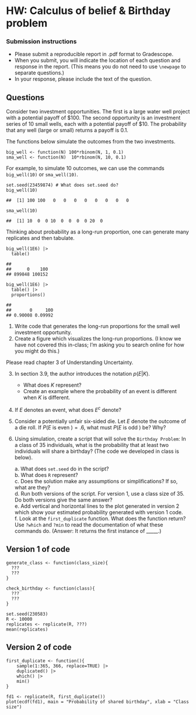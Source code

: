 # HW: Calculus of belief & Birthday problem

### Submission instructions

*  Please submit a reproducible report in .pdf format to Gradescope.  
*  When you submit, you will indicate the location of each question and response in the report.  (This means you do not need to use `\newpage` to separate questions.)
*  In your response, please include the text of the question.

## Questions

Consider two investment opportunities. The first is a large water well
project with a potential payoff of $100. The second opportunity is an
investment series of 10 small wells, each with a potential payoff of
$10. The probability that any well (large or small) returns a payoff is
0.1.

The functions below simulate the outcomes from the two investments.

    big_well <- function(N) 100*rbinom(N, 1, 0.1)
    sma_well <- function(N)  10*rbinom(N, 10, 0.1)

For example, to simulate 10 outcomes, we can use the commands
`big_well(10)` or `sma_well(10)`.

    set.seed(23459874) # What does set.seed do?
    big_well(10)

    ##  [1] 100 100   0   0   0   0   0   0   0   0

    sma_well(10)

    ##  [1] 10  0  0 10  0  0  0  0 20  0

Thinking about probability as a long-run proportion, one can generate
many replicates and then tabulate.

    big_well(1E6) |> 
      table() 

    ## 
    ##      0    100 
    ## 899848 100152

    big_well(1E6) |>
      table() |>
      proportions()

    ## 
    ##       0     100 
    ## 0.90008 0.09992

1.  Write code that generates the long-run proportions for the small
    well investment opportunity.
2.  Create a figure which visualizes the long-run proportions. (I know
    we have not covered this in-class; I’m asking you to search online
    for how you might do this.)

Please read chapter 3 of Understanding Uncertainty.

3.  In section 3.9, the author introduces the notation *p*(*E*|*K*).
    -   What does *K* represent?  
    -   Create an example where the probability of an event is different
        when *K* is different.
4.  If *E* denotes an event, what does *E*<sup>*c*</sup> denote?
5.  Consider a potentially unfair six-sided die. Let *E* denote the
    outcome of a die roll. If *P*(*E* is even ) = .6, what must *P*(*E*
    is odd ) be? Why?
6.  Using simulation, create a script that will solve the `Birthday Problem`: In a class of 35 individuals, what is the probability that at least two individuals will share a birthday?  (The code we developed in class is below).

    a.  What does `set.seed` do in the script?  
    b.  What does `R` represent?  
    c.  Does the solution make any assumptions or simplifications?  If so, what are they?  
    d.  Run both versions of the script.  For version 1, use a class size of 35.  Do both versions give the same answer?  
    e.  Add vertical and horizontal lines to the plot generated in version 2 which show your estimated probability generated with version 1 code.  
    f.  Look at the `first_duplicate` function.  What does the function return?  Use `?which` and `?min` to read the documentation of what these commands do.  (Answer: It returns the first instance of _____.)  

## Version 1 of code

```
generate_class <- function(class_size){
  ???
  ???
}

check_birthday <- function(class){
  ???
  ???
}

set.seed(230583)
R <- 10000
replicates <- replicate(R, ???)
mean(replicates)
```

## Version 2 of code

```
first_duplicate <- function(){
    sample(1:365, 366, replace=TRUE) |>
    duplicated() |>
    which() |>
    min()
}

fd1 <- replicate(R, first_duplicate())
plot(ecdf(fd1), main = "Probability of shared birthday", xlab = "Class size")
```
